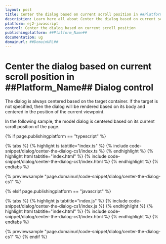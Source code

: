 ```yaml
---
layout: post
title: Center the dialog based on current scroll position in ##Platform_Name## Dialog control | Syncfusion
description: Learn here all about Center the dialog based on current scroll position in Syncfusion ##Platform_Name## Dialog control of Syncfusion Essential JS 2 and more.
platform: ej2-javascript
control: Center the dialog based on current scroll position 
publishingplatform: ##Platform_Name##
documentation: ug
domainurl: ##DomainURL##
---
```


# Center the dialog based on current scroll position in ##Platform_Name## Dialog control

The dialog is always centered based on the target container. If the target is not specified, then the dialog will be rendered based on its body and centered in the position of the current viewpoint.

In the following sample, the model dialog is centered based on its current scroll position of the page.

{% if page.publishingplatform == "typescript" %}

 {% tabs %}
{% highlight ts tabtitle="index.ts" %}
{% include code-snippet/dialog/center-the-dialog-cs1/index.ts %}
{% endhighlight %}
{% highlight html tabtitle="index.html" %}
{% include code-snippet/dialog/center-the-dialog-cs1/index.html %}
{% endhighlight %}
{% endtabs %}
        
{% previewsample "page.domainurl/code-snippet/dialog/center-the-dialog-cs1" %}

{% elsif page.publishingplatform == "javascript" %}

{% tabs %}
{% highlight js tabtitle="index.js" %}
{% include code-snippet/dialog/center-the-dialog-cs1/index.js %}
{% endhighlight %}
{% highlight html tabtitle="index.html" %}
{% include code-snippet/dialog/center-the-dialog-cs1/index.html %}
{% endhighlight %}
{% endtabs %}

{% previewsample "page.domainurl/code-snippet/dialog/center-the-dialog-cs1" %}
{% endif %}
